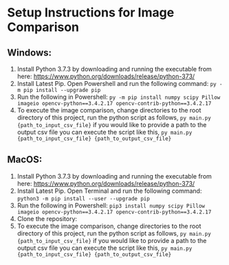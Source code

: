 
# Setup Instructions for Image Comparison

## Windows:

1) Install Python 3.7.3 by downloading and running the executable from here: https://www.python.org/downloads/release/python-373/
2) Install Latest Pip. Open Powershell and run the following command: `py -m pip install --upgrade pip`
3) Run the following in Powershell: `py -m pip install numpy scipy Pillow imageio opencv-python==3.4.2.17 opencv-contrib-python==3.4.2.17`
4) To execute the image comparison, change directories to the root directory of this project, run the python script as follows, `py main.py {path_to_input_csv_file}` if you would like to provide a path to the output csv file you can execute the script like this, `py main.py {path_to_input_csv_file} {path_to_output_csv_file}`

## MacOS:

1) Install Python 3.7.3 by downloading and running the executable from here: https://www.python.org/downloads/release/python-373/
2) Install Latest Pip. Open Terminal and run the following command: `python3 -m pip install --user --upgrade pip`
3) Run the following in Powershell: `pip3 install numpy scipy Pillow imageio opencv-python==3.4.2.17 opencv-contrib-python==3.4.2.17`
4) Clone the repository: 
5) To execute the image comparison, change directories to the root directory of this project, run the python script as follows, `py main.py {path_to_input_csv_file}` if you would like to provide a path to the output csv file you can execute the script like this, `py main.py {path_to_input_csv_file} {path_to_output_csv_file}`
